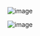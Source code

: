 ![image](https://github.com/user-attachments/assets/9009bdf5-0b07-4457-b1c4-1e5226e77544)


![image](https://github.com/user-attachments/assets/9d50e29a-3c64-4435-b8ad-e52562cea4b7)
